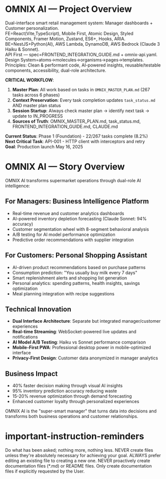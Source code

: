 # OMNIX AI — Project Overview
Dual-interface smart retail management system: Manager dashboards + Customer personalization.  
FE=React(Vite,TypeScript), Mobile First, Atomic Design, Styled Components, Framer Motion, Zustand, ES6+, Hooks, ARIA.  
BE=NestJS+Python(AI), AWS Lambda, DynamoDB, AWS Bedrock (Claude 3 Haiku & Sonnet).  
API First — spec=FRONTEND_INTEGRATION_GUIDE.md + omnix-api.yaml.  
Design System=atoms→molecules→organisms→pages→templates.  
Principles: Clean & performant code, AI-powered insights, reusable/testable components, accessibility, dual-role architecture.

**CRITICAL WORKFLOW**: 
1. **Master Plan**: All work based on tasks in `OMNIX_MASTER_PLAN.md` (267 tasks across 6 phases)
2. **Context Preservation**: Every task completion updates `task_status.md` AND master plan status
3. **Session Startup**: Always check master plan → identify next task → update to IN_PROGRESS
4. **Sources of Truth**: OMNIX_MASTER_PLAN.md, task_status.md, FRONTEND_INTEGRATION_GUIDE.md, CLAUDE.md

**Current Status**: Phase 1 (Foundation) - 22/267 tasks complete (8.2%)  
**Next Critical Task**: API-001 - HTTP client with interceptors and retry  
**Goal**: Production launch May 16, 2025

# OMNIX AI — Story Overview

OMNIX AI transforms supermarket operations through dual-role AI intelligence:

## For Managers: Business Intelligence Platform
- Real-time revenue and customer analytics dashboards
- AI-powered inventory depletion forecasting (Claude Sonnet: 94% accuracy)
- Customer segmentation wheel with 8-segment behavioral analysis
- A/B testing for AI model performance optimization
- Predictive order recommendations with supplier integration

## For Customers: Personal Shopping Assistant
- AI-driven product recommendations based on purchase patterns
- Consumption prediction: "You usually buy milk every 7 days"
- Smart replenishment alerts and shopping list generation
- Personal analytics: spending patterns, health insights, savings optimization
- Meal planning integration with recipe suggestions

## Technical Innovation
- **Dual Interface Architecture**: Separate but integrated manager/customer experiences
- **Real-time Streaming**: WebSocket-powered live updates and notifications
- **AI Model A/B Testing**: Haiku vs Sonnet performance comparison
- **Mobile-First PWA**: Professional desktop power in mobile-optimized interface
- **Privacy-First Design**: Customer data anonymized in manager analytics

## Business Impact
- 40% faster decision making through visual AI insights
- 95% inventory prediction accuracy reducing waste
- 15-20% revenue optimization through demand forecasting
- Enhanced customer loyalty through personalized experiences

OMNIX AI is the "super-smart manager" that turns data into decisions and transforms both business operations and customer relationships.

# important-instruction-reminders
Do what has been asked; nothing more, nothing less.
NEVER create files unless they're absolutely necessary for achieving your goal.
ALWAYS prefer editing an existing file to creating a new one.
NEVER proactively create documentation files (*.md) or README files. Only create documentation files if explicitly requested by the User.